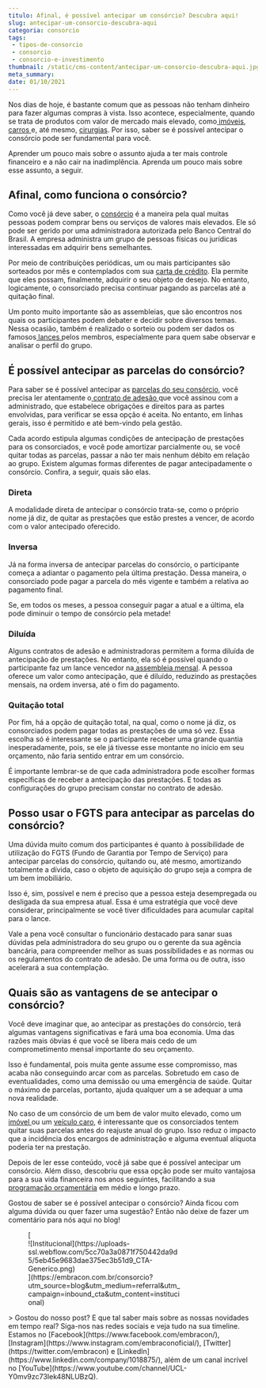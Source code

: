 ```yaml
---
titulo: Afinal, é possível antecipar um consórcio? Descubra aqui!
slug: antecipar-um-consorcio-descubra-aqui
categoria: consorcio
tags:
 - tipos-de-consorcio
 - consorcio
 - consorcio-e-investimento
thumbnail: /static/cms-content/antecipar-um-consorcio-descubra-aqui.jpg
meta_summary: 
date: 01/10/2021
---
```

Nos dias de hoje, é bastante comum que as pessoas não tenham dinheiro para fazer algumas compras à vista. Isso acontece, especialmente, quando se trata de produtos com valor de mercado mais elevado, como[ imóveis](https://www.embracon.com.br/consorcio-de-imoveis), [carros ](https://www.embracon.com.br/consorcio-de-carros)e, até mesmo, [cirurgias](https://www.embracon.com.br/consorcio-servicos). Por isso, saber se é possível antecipar o consórcio pode ser fundamental para você.

Aprender um pouco mais sobre o assunto ajuda a ter mais controle financeiro e a não cair na inadimplência. Aprenda um pouco mais sobre esse assunto, a seguir.

Afinal, como funciona o consórcio?
----------------------------------

Como você já deve saber, o [consórcio](https://www.embracon.com.br/) é a maneira pela qual muitas pessoas podem comprar bens ou serviços de valores mais elevados. Ele só pode ser gerido por uma administradora autorizada pelo Banco Central do Brasil. A empresa administra um grupo de pessoas físicas ou jurídicas interessadas em adquirir bens semelhantes.

Por meio de contribuições periódicas, um ou mais participantes são sorteados por mês e contemplados com sua [carta de crédito](https://www.embracon.com.br/conhecaoconsorcio/o-que-e-carta-de-credito). Ela permite que eles possam, finalmente, adquirir o seu objeto de desejo. No entanto, logicamente, o consorciado precisa continuar pagando as parcelas até a quitação final.

Um ponto muito importante são as assembleias, que são encontros nos quais os participantes podem debater e decidir sobre diversos temas. Nessa ocasião, também é realizado o sorteio ou podem ser dados os famosos[ lances ](https://www.embracon.com.br/conhecaoconsorcio/como-ofertar-um-lance)pelos membros, especialmente para quem sabe observar e analisar o perfil do grupo.

É possível antecipar as parcelas do consórcio?
----------------------------------------------

Para saber se é possível antecipar as [parcelas do seu consórcio](https://www.embracon.com.br/blog/como-calcular-as-parcelas-no-consorcio), você precisa ler atentamente o[ contrato de adesão ](https://www.embracon.com.br/blog/saiba-o-que-avaliar-antes-de-assinar-um-contrato-de-consorcio)que você assinou com a administrado, que estabelece obrigações e direitos para as partes envolvidas, para verificar se essa opção é aceita. No entanto, em linhas gerais, isso é permitido e até bem-vindo pela gestão.

Cada acordo estipula algumas condições de antecipação de prestações para os consorciados, e você pode amortizar parcialmente ou, se você quitar todas as parcelas, passar a não ter mais nenhum débito em relação ao grupo. Existem algumas formas diferentes de pagar antecipadamente o consórcio. Confira, a seguir, quais são elas.

### Direta

A modalidade direta de antecipar o consórcio trata-se, como o próprio nome já diz, de quitar as prestações que estão prestes a vencer, de acordo com o valor antecipado oferecido.

### Inversa

Já na forma inversa de antecipar parcelas do consórcio, o participante começa a adiantar o pagamento pela última prestação. Dessa maneira, o consorciado pode pagar a parcela do mês vigente e também a relativa ao pagamento final.

Se, em todos os meses, a pessoa conseguir pagar a atual e a última, ela pode diminuir o tempo de consórcio pela metade!

### Diluída

Alguns contratos de adesão e administradoras permitem a forma diluída de antecipação de prestações. No entanto, ela só é possível quando o participante faz um lance vencedor na[ assembleia mensal](https://www.embracon.com.br/conhecaoconsorcio/como-fico-sabendo-o-resultado-da-assembleia). A pessoa oferece um valor como antecipação, que é diluído, reduzindo as prestações mensais, na ordem inversa, até o fim do pagamento.

### Quitação total

Por fim, há a opção de quitação total, na qual, como o nome já diz, os consorciados podem pagar todas as prestações de uma só vez. Essa escolha só é interessante se o participante receber uma grande quantia inesperadamente, pois, se ele já tivesse esse montante no início em seu orçamento, não faria sentido entrar em um consórcio.

É importante lembrar-se de que cada administradora pode escolher formas específicas de receber a antecipação das prestações. E todas as configurações do grupo precisam constar no contrato de adesão.

Posso usar o FGTS para antecipar as parcelas do consórcio?
----------------------------------------------------------

Uma dúvida muito comum dos participantes é quanto à possibilidade de utilização do FGTS (Fundo de Garantia por Tempo de Serviço) para antecipar parcelas do consórcio, quitando ou, até mesmo, amortizando totalmente a dívida, caso o objeto de aquisição do grupo seja a compra de um bem imobiliário.

Isso é, sim, possível e nem é preciso que a pessoa esteja desempregada ou desligada da sua empresa atual. Essa é uma estratégia que você deve considerar, principalmente se você tiver dificuldades para acumular capital para o lance.

Vale a pena você consultar o funcionário destacado para sanar suas dúvidas pela administradora do seu grupo ou o gerente da sua agência bancária, para compreender melhor as suas possibilidades e as normas ou os regulamentos do contrato de adesão. De uma forma ou de outra, isso acelerará a sua contemplação.

Quais são as vantagens de se antecipar o consórcio?
---------------------------------------------------

Você deve imaginar que, ao antecipar as prestações do consórcio, terá algumas vantagens significativas e fará uma boa economia. Uma das razões mais óbvias é que você se libera mais cedo de um comprometimento mensal importante do seu orçamento.

Isso é fundamental, pois muita gente assume esse compromisso, mas acaba não conseguindo arcar com as parcelas. Sobretudo em caso de eventualidades, como uma demissão ou uma emergência de saúde. Quitar o máximo de parcelas, portanto, ajuda qualquer um a se adequar a uma nova realidade.

No caso de um consórcio de um bem de valor muito elevado, como um [imóvel ](https://www.embracon.com.br/blog/8-dicas-compra-primeiro-imovel)ou um [veículo caro](https://www.embracon.com.br/blog/afinal-existe-consorcio-de-carros-importados), é interessante que os consorciados tentem quitar suas parcelas antes do reajuste anual do grupo. Isso reduz o impacto que a incidência dos encargos de administração e alguma eventual alíquota poderia ter na prestação.

Depois de ler esse conteúdo, você já sabe que é possível antecipar um consórcio. Além disso, descobriu que essa opção pode ser muito vantajosa para a sua vida financeira nos anos seguintes, facilitando a sua[ programação orçamentária](https://www.embracon.com.br/blog/planejamento-financeiro-um-guia-para-as-financas-nao-sairem-de-controle) em médio e longo prazo.

Gostou de saber se é possível antecipar o consórcio? Ainda ficou com alguma dúvida ou quer fazer uma sugestão? Então não deixe de fazer um comentário para nós aqui no blog!

<figure class="w-richtext-figure-type-image w-richtext-align-center" style="max-width:310px">[<div>![Institucional](https://uploads-ssl.webflow.com/5cc70a3a0871f750442da9d5/5eb45e9683dae375ec3b51d9_CTA-Generico.png)</div>](https://embracon.com.br/consorcio?utm_source=blog&utm_medium=referral&utm_campaign=inbound_cta&utm_content=institucional)</figure>> Gostou do nosso post? E que tal saber mais sobre as nossas novidades em tempo real? Siga-nos nas redes sociais e veja tudo na sua timeline. Estamos no [Facebook](https://www.facebook.com/embracon/), [Instagram](https://www.instagram.com/embraconoficial/), [Twitter](https://twitter.com/embracon) e [LinkedIn](https://www.linkedin.com/company/1018875/), além de um canal incrível no [YouTube](https://www.youtube.com/channel/UCL-Y0mv9zc73Iek48NLUBzQ).
